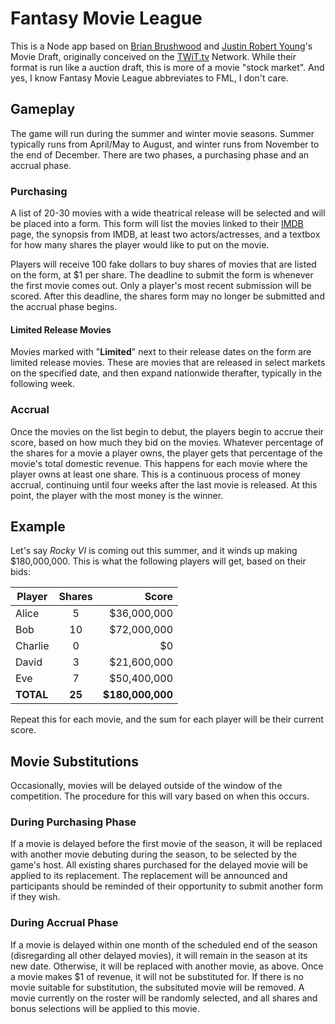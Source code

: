 Fantasy Movie League
=========

This is a Node app based on [Brian Brushwood] and [Justin Robert Young]'s Movie Draft, originally conceived on the [TWiT.tv] Network. While their format is run like a auction draft, this is more of a movie "stock market". And yes, I know Fantasy Movie League abbreviates to FML, I don't care.

Gameplay
--
The game will run during the summer and winter movie seasons. Summer typically runs from April/May to August, and winter runs from November to the end of December. There are two phases, a purchasing phase and an accrual phase.

### Purchasing
A list of 20-30 movies with a wide theatrical release will be selected and will be placed into a form. This form will list the movies linked to their [IMDB] page, the synopsis from IMDB, at least two actors/actresses, and a textbox for how many shares the player would like to put on the movie.

Players will receive 100 fake dollars to buy shares of movies that are listed on the form, at $1 per share. The deadline to submit the form is whenever the first movie comes out. Only a player's most recent submission will be scored. After this deadline, the shares form may no longer be submitted and the accrual phase begins.

#### Limited Release Movies
Movies marked with "**Limited**" next to their release dates on the form are limited release movies. These are movies that are released in select markets on the specified date, and then expand nationwide therafter, typically in the following week.

### Accrual
Once the movies on the list begin to debut, the players begin to accrue their score, based on how much they bid on the movies. Whatever percentage of the shares for a movie a player owns, the player gets that percentage of the movie's total domestic revenue. This happens for each movie where the player owns at least one share. This is a continuous process of money accrual, continuing until four weeks after the last movie is released. At this point, the player with the most money is the winner.

Example
--
Let's say *Rocky VI* is coming out this summer, and it winds up making $180,000,000. This is what the following players will get, based on their bids:

| Player        | Shares        | Score          |
| ------------- |:-------------:| --------------:|
| Alice         | 5             | $36,000,000    |
| Bob           | 10            | $72,000,000    |
| Charlie       | 0             | $0             |
| David         | 3             | $21,600,000    |
| Eve           | 7             | $50,400,000    |
|**TOTAL**      |**25**         |**$180,000,000**|

Repeat this for each movie, and the sum for each player will be their current score.

Movie Substitutions
--
Occasionally, movies will be delayed outside of the window of the competition. The procedure for this will vary based on when this occurs.

### During Purchasing Phase
If a movie is delayed before the first movie of the season, it will be replaced with another movie debuting during the season, to be selected by the game's host. All existing shares purchased for the delayed movie will be applied to its replacement. The replacement will be announced and participants should be reminded of their opportunity to submit another form if they wish.

### During Accrual Phase
If a movie is delayed within one month of the scheduled end of the season (disregarding all other delayed movies), it will remain in the season at its new date. Otherwise, it will be replaced with another movie, as above. Once a movie makes $1 of revenue, it will not be substituted for. If there is no movie suitable for substitution, the subsituted movie will be removed. A movie currently on the roster will be randomly selected, and all shares and bonus selections will be applied to this movie.

[Brian Brushwood]:http://www.twitter.com/shwood
[Justin Robert Young]:http://www.twitter.com/justinryoung
[TWiT.tv]:http://www.twit.tv
[IMDB]:http://www.imdb.com